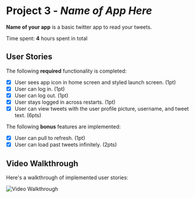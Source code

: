 # Project 3 - *Name of App Here*

**Name of your app** is a basic twitter app to read your tweets.

Time spent: **4** hours spent in total

## User Stories

The following **required** functionality is completed:

- [x] User sees app icon in home screen and styled launch screen. (1pt)
- [x] User can log in. (1pt)
- [x] User can log out. (1pt)
- [x] User stays logged in across restarts. (1pt)
- [x] User can view tweets with the user profile picture, username, and tweet text. (6pts)

The following **bonus** features are implemented:

- [x] User can pull to refresh. (1pt)
- [x] User can load past tweets infinitely. (2pts)

## Video Walkthrough

Here's a walkthrough of implemented user stories:

<img src='https://media3.giphy.com/media/ZEGeDckRCiJ1WIbRVf/giphy.gif?cid=790b7611337540dc6b1f1291d8b8be90a9e5de8e0f8b0e6c&rid=giphy.gif&ct=g' title='Video Walkthrough' width='' alt='Video Walkthrough' />

